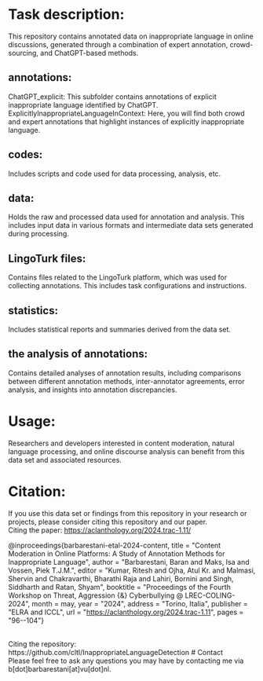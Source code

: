 # Task description:<br>
This repository contains annotated data on inappropriate language in online discussions, generated through a combination of expert annotation, crowd-sourcing, and ChatGPT-based methods. <br>
## annotations: <br>
ChatGPT_explicit: This subfolder contains annotations of explicit inappropriate language identified by ChatGPT.<br>
ExplicitlyInappropriateLanguageInContext:  Here, you will find both crowd and expert annotations that highlight instances of explicitly inappropriate language. <br>
## codes: <br>
Includes scripts and code used for data processing, analysis, etc.<br>
## data: <br>
Holds the raw and processed data used for annotation and analysis. This includes input data in various formats and intermediate data sets generated during processing.<br>
## LingoTurk files: <br>
Contains files related to the LingoTurk platform, which was used for collecting annotations. This includes task configurations and instructions. <br>
## statistics: <br>
Includes statistical reports and summaries derived from the data set. <br>
## the analysis of annotations: <br>
Contains detailed analyses of annotation results, including comparisons between different annotation methods, inter-annotator agreements, error analysis, and insights into annotation discrepancies. <br>
# Usage:<br>
Researchers and developers interested in content moderation, natural language processing, and online discourse analysis can benefit from this data set and associated resources. <br>
# Citation: <br>
If you use this data set or findings from this repository in your research or projects, please consider citing this repository and our paper. <br>
Citing the paper: https://aclanthology.org/2024.trac-1.11/

@inproceedings{barbarestani-etal-2024-content,
    title = "Content Moderation in Online Platforms: A Study of Annotation Methods for Inappropriate Language",
    author = "Barbarestani, Baran  and
      Maks, Isa  and
      Vossen, Piek T.J.M.",
    editor = "Kumar, Ritesh  and
      Ojha, Atul Kr.  and
      Malmasi, Shervin  and
      Chakravarthi, Bharathi Raja  and
      Lahiri, Bornini  and
      Singh, Siddharth  and
      Ratan, Shyam",
    booktitle = "Proceedings of the Fourth Workshop on Threat, Aggression {\&} Cyberbullying @ LREC-COLING-2024",
    month = may,
    year = "2024",
    address = "Torino, Italia",
    publisher = "ELRA and ICCL",
    url = "https://aclanthology.org/2024.trac-1.11",
    pages = "96--104"}
    
<br>
Citing the repository: https://github.com/cltl/InappropriateLanguageDetection
# Contact<br>
Please feel free to ask any questions you may have by contacting me via b[dot]barbarestani[at]vu[dot]nl.
